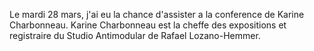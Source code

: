 Le mardi 28 mars, j'ai eu la chance d'assister a la conference de Karine Charbonneau. Karine Charbonneau est la cheffe des expositions et registraire du Studio Antimodular de Rafael Lozano-Hemmer. 
